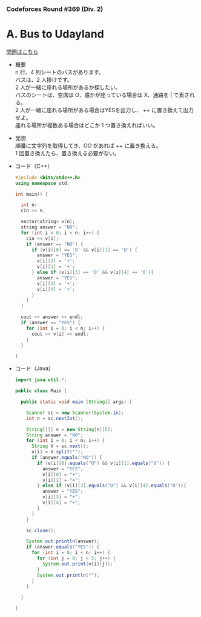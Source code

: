 ### Codeforces Round #369 (Div. 2)

# A. Bus to Udayland

  [問題はこちら](https://codeforces.com/problemset/problem/711/A)
  
- 概要<br>
  n 行、4 列シートのバスがあります。<br>
  バスは、2 人掛けです。<br>
  2 人が一緒に座れる場所があるか探したい。<br>
  バスのシートは、空席は O、誰かが座っている場合は X、通路を | で表される。<br>
  2 人が一緒に座れる場所がある場合はYESを出力し、 ++ に置き換えて出力せよ。<br>
  座れる場所が複数ある場合はどこか 1 つ置き換えればいい。
  
- 発想<br>
  順番に文字列を取得してき、OO があれば ++ に置き換える。<br>
  1 回置き換えたら、置き換える必要がない。
  
  
- コード（C++）

  ```cpp
  #include <bits/stdc++.h>
  using namespace std;

  int main() {

    int n;
    cin >> n;

    vector<string> v(n);
    string answer = "NO";
    for (int i = 0; i < n; i++) {
      cin >> v[i];
      if (answer == "NO") {
        if (v[i][0] == 'O' && v[i][1] == 'O') {
          answer = "YES";
          v[i][0] = '+';
          v[i][1] = '+';
        } else if (v[i][3] == 'O' && v[i][4] == 'O'){
          answer = "YES";
          v[i][3] = '+';
          v[i][4] = '+';
        }
      }
    }

    cout << answer << endl;
    if (answer == "YES") {
      for (int i = 0; i < n; i++) {
        cout << v[i] << endl;
      }
    }

  }
  ```
  
- コード（Java）

  ```java
  import java.util.*;

  public class Main {

    public static void main (String[] args) {

      Scanner sc = new Scanner(System.in);
      int n = sc.nextInt();

      String[][] v = new String[n][5];
      String answer = "NO";
      for (int i = 0; i < n; i++) {
        String V = sc.next();
        v[i] = V.split("");
        if (answer.equals("NO")) {
          if (v[i][0].equals("O") && v[i][1].equals("O")) {
            answer = "YES";
            v[i][0] = "+";
            v[i][1] = "+";
          } else if (v[i][3].equals("O") && v[i][4].equals("O")){
            answer = "YES";
            v[i][3] = "+";
            v[i][4] = "+";
          }
        }
      }

      sc.close();

      System.out.println(answer);
      if (answer.equals("YES")) {
        for (int i = 0; i < n; i++) {
          for (int j = 0; j < 5; j++) {
            System.out.print(v[i][j]);
          }
          System.out.println("");
        }
      }

    }

  }
  ```
    